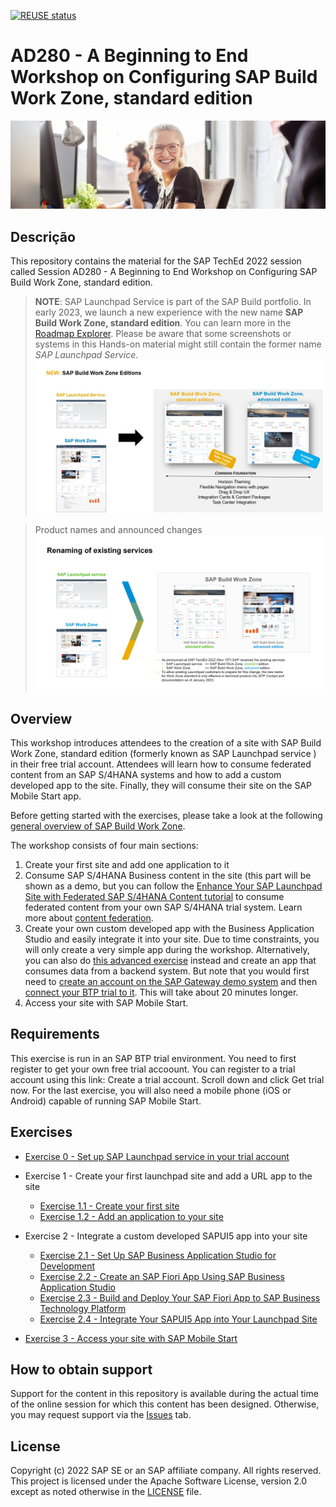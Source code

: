 [![REUSE status](https://api.reuse.software/badge/github.com/SAP-samples/teched2022-AD280)](https://api.reuse.software/info/github.com/SAP-samples/teched2022-AD280)


# AD280 - A Beginning to End Workshop on Configuring SAP Build Work Zone, standard edition

![Title](Title.png)

## Descrição

This repository contains the material for the SAP TechEd 2022 session called Session AD280 - A Beginning to End Workshop on Configuring SAP Build Work Zone, standard edition.  

> **NOTE**: SAP Launchpad Service is part of the SAP Build portfolio. In early 2023, we launch a new experience with the new name **SAP Build Work Zone, standard edition**. You can learn more in the [Roadmap Explorer](https://roadmaps.sap.com/board?PRODUCT=73554900100800003081&PRODUCT=73555000100800002781&range=CURRENT-LAST#Q4%202022). 
> Please be aware that some screenshots or systems in this Hands-on material might still contain the former name *SAP Launchpad Service*. 
> ![SAP Build](Disclaimer.png)

> Product names and announced changes
> ![SAP Build Work Zone](SAP_Build_Work_Zone.png)

## Overview

This workshop introduces attendees to the creation of a site with SAP Build Work Zone, standard edition (formerly known as SAP Launchpad service ) in their free trial account. Attendees will learn how to consume federated content from an SAP S/4HANA systems and how to add a custom developed app to the site. Finally, they will consume their site on the SAP Mobile Start app.

Before getting started with the exercises, please take a look at the following [general overview of SAP Build Work Zone](intro/overview.md).

The workshop consists of four main sections:
1. Create your first site and add one application to it
2. Consume SAP S/4HANA Business content in the site (this part will be shown as a demo, but you can follow the [Enhance Your SAP Launchpad Site with Federated SAP S/4HANA Content tutorial](https://developers.sap.com/mission.launchpad-s4hana.html) to consume federated content from your own SAP S/4HANA trial system. Learn more about [content federation](intro/federation.md).
3. Create your own custom developed app with the Business Application Studio and easily integrate it into your site. 
Due to time constraints, you will only create a very simple app during the workshop. Alternatively, you can also do [this advanced exercise](https://developers.sap.com/tutorials/appstudio-fioriapps-create.html) instead and create an app that consumes data from a backend system. But note that you would first need to [create an account on the SAP Gateway demo system](https://developers.sap.com/tutorials/gateway-demo-signup.html) and then [connect your BTP trial to it](https://developers.sap.com/tutorials/cp-portal-cloud-foundry-gateway-connection.html). This will take about 20 minutes longer.
4. Access your site with SAP Mobile Start.


## Requirements

This exercise is run in an SAP BTP trial environment. You need to first register to get your own free trial accoount. You can register to a trial account using this link: Create a trial account. Scroll down and click Get trial now.
For the last exercise, you will also need a mobile phone (iOS or Android) capable of running SAP Mobile Start.

## Exercises

- [Exercise 0 - Set up SAP Launchpad service in your trial account](exercises/ex0/README.md)

- Exercise 1 - Create your first launchpad site and add a URL app to the site
    - [Exercise 1.1 - Create your first site](exercises/ex1/ex1.1/README.md)
    - [Exercise 1.2 - Add an application to your site](exercises/ex1/ex1.2/README.md)

- Exercise 2 - Integrate a custom developed SAPUI5 app into your site
    - [Exercise 2.1 - Set Up SAP Business Application Studio for Development](exercises/ex2/ex2.1/README.md)
    - [Exercise 2.2 - Create an SAP Fiori App Using SAP Business Application Studio](exercises/ex2/ex2.2-alternative/README.md)
    - [Exercise 2.3 - Build and Deploy Your SAP Fiori App to SAP Business Technology Platform](exercises/ex2/ex2.3/README.md)
    - [Exercise 2.4 - Integrate Your SAPUI5 App into Your Launchpad Site](exercises/ex2/ex2.4/README.md)

- [Exercise 3 - Access your site with SAP Mobile Start](exercises/ex3/README.md)


## How to obtain support

Support for the content in this repository is available during the actual time of the online session for which this content has been designed. Otherwise, you may request support via the [Issues](../../issues) tab.

## License
Copyright (c) 2022 SAP SE or an SAP affiliate company. All rights reserved. This project is licensed under the Apache Software License, version 2.0 except as noted otherwise in the [LICENSE](LICENSES/Apache-2.0.txt) file.
